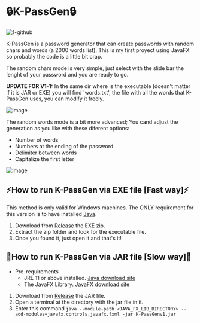 # 🔒K-PassGen🔒
![1-github](https://github.com/user-attachments/assets/2ece3938-7cb1-4564-8d3f-37b1cbc09dfd)

K-PassGen is a password generator that can create passwords with random chars and words (a 2000 words list). This is my first proyect using JavaFX so probably the code is a little bit crap.

The random chars mode is very simple, just select with the slide bar the lenght of your password and you are ready to go.

**UPDATE FOR V1-1:** In the same dir where is the executable (doesn't matter if it is JAR or EXE) you will find 'words.txt', the file with all the words that K-PassGen uses, you can modify it freely.

![image](https://github.com/user-attachments/assets/29807b1d-6d8a-4c7e-80a1-d190d57df1fc)

The random words mode is a bit more advanced; You cand adjust the generation as you like with these diferent options: 
- Number of words
- Numbers at the ending of the password
- Delimiter between words
- Capitalize the first letter

![image](https://github.com/user-attachments/assets/c4d9bf22-c1a0-4d17-af57-463a3eb0178a)

## ⚡How to run K-PassGen via EXE file [Fast way]⚡ 
This method is only valid for Windows machines.
The ONLY requirement for this version is to have installed [Java](https://www.java.com/en/download/manual.jsp).
1. Download from [Release](https://github.com/su-Kaizen/K-PassGen/releases/tag/v1-exe) the EXE zip.
2. Extract the zip folder and look for the executable file.
3. Once you found it, just open it and that's it!
   
## 🐌How to run K-PassGen via JAR file [Slow way]🐌
- Pre-requirements
  - JRE 11 or above installed. [Java download site](https://www.java.com/en/download/manual.jsp)
  - The JavaFX Library. [JavaFX download site](https://gluonhq.com/products/javafx/)

1. Download from [Release](https://github.com/su-Kaizen/K-PassGen/releases/tag/v1-jar) the JAR file. 
2. Open a terminal at the directory with the jar file in it.
3. Enter this command ``` java --module-path <JAVA_FX_LIB_DIRECTORY> --add-modules=javafx.controls,javafx.fxml -jar K-PassGenv1.jar ```

  



